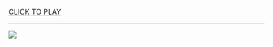 
<a href="https://premium76.site?title=game_websites&ref=13M">CLICK TO PLAY</a></h3>
<hr>

<a href="https://premium76.site?title=game_websites&ref=13M"><img src="https://clearcache.store/games.png"></a>


